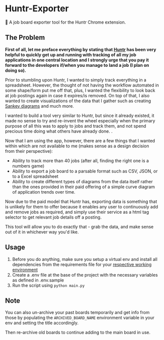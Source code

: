 # Huntr-Exporter

🚀 A job board exporter tool for the Huntr Chrome extension.

## The Problem

**First of all, let me preface everything by stating that [Huntr](http://huntr.co/) has been very helpful to quickly get up and running with tracking of all my job applications in 
one central location and I strongly urge that you pay it forward to the developers if/when you manage to land a job (I plan on doing so).**

Prior to stumbling upon Huntr, I wanted to simply track everything in a spreadsheet. However, the thought of not having the workflow automated in some shape/form put me off that, plus, I wanted the flexibility to look back at job postings again in case it expires/is removed. 
On top of that, I also wanted to create visualizations of the data that I gather such as creating [Sankey diagrams](https://en.wikipedia.org/wiki/Sankey_diagram) and much more. 

I wanted to build a tool very similar to Huntr, but since it already existed, it made no sense to try and re-invent the wheel especially when the primary purpose of all this was to apply to jobs and track them, and not spend precious time doing what others have already done.
. 

Now that I am using the app, however, there are a few things
that I wanted within which are not available to me (makes sense as a design decision from their perspective):

- Ability to track more than 40 jobs (after all, finding the right one is a numbers game)
- Ability to export a job board to a parsable format such as CSV, JSON, or to a Excel spreadsheet
- Ability to create different types of diagrams from the data itself rather than the ones provided in their paid offering of a simple curve diagram of application trends over time.

Now due to the paid model that Huntr has, exporting data is something that is unlikely for them to offer because it enables any user 
to continuously add and remove jobs as required, and simply use their service as a html tag selector to get relevant job details off a posting.

This tool will allow you to do exactly that - grab the data, and make sense out of it in whichever way you'd like.

## Usage

1. Before you do anything, make sure you setup a virtual env and install all dependencies from the requirements file for your [respective working environment](https://docs.python.org/3/tutorial/venv.html)
2. Create a .env file at the base of the project with the necessary variables as defined in .env.sample
3. Run the script using `python main.py`

## Note

You can also un-archive your past boards temporarily and get info from those by populating 
the `ARCHIVED_BOARD_NAME` environment variable in your env and setting the title accordingly.

Then re-archive old boards to continue adding to the main board in use.




